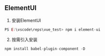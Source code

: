 ## ElementUI
1. 安装ElementUI
```JavaScript
PS E:\vscode\reps\vue_test> npm i element-ui
```
2. 按需引入安装
```JavaScript
npm install babel-plugin-component -D
```
